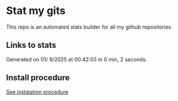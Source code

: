 # Stat my gits

This repo is an automated stats builder for all my github repositories.

## Links to stats


Generated on 01/ 9/2025 at 00:42:03 in 0 min, 2 seconds.

## Install procedure

[See instalation procedure](./src/install.md)
